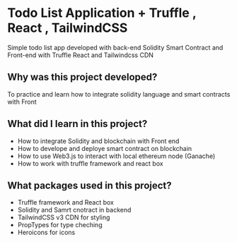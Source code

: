 # Todo List Application + Truffle , React , TailwindCSS
Simple todo list app developed with back-end Solidity Smart Contract and Front-end with Truffle React and Tailwindcss CDN

## Why was this project developed? 
To practice and learn how to integrate solidity language and smart contracts with Front

## What did I learn in this project?
<ul>
  <li> How to integrate Solidity and blockchain with Front end </li>
  <li> How to develope and deploye smart contract on blockchain </li>
  <li> How to use Web3.js to interact with local ethereum node (Ganache) </li>
  <li> How to work with truffle framework and react box </li>
</ul>

## What packages used in this project?
<ul>
  <li> Truffle framework and React box </li>
  <li> Solidity and Samrt cnotract in backend </li>
  <li> TailwindCSS v3 CDN for styling </li>
  <li> PropTypes for type cheching </li>
  <li> Heroicons for icons </li>
 </ul>
